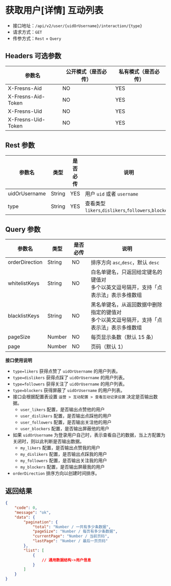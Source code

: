 # 获取用户[详情] 互动列表

- 接口地址：`/api/v2/user/{uidOrUsername}/interaction/{type}`
- 请求方式：`GET`
- 传参方式：`Rest` + `Query`

## Headers 可选参数

| 参数名 | 公开模式（是否必传） | 私有模式（是否必传） |
| --- | --- | --- |
| X-Fresns-Aid | NO | YES |
| X-Fresns-Aid-Token | NO | YES |
| X-Fresns-Uid | NO | YES |
| X-Fresns-Uid-Token | NO | YES |

## Rest 参数

| 参数名 | 类型 | 是否必传 | 说明 |
| --- | --- | --- | --- |
| uidOrUsername | String | YES | 用户 `uid` 或者 `username` |
| type | String | YES | 查看类型 `likers`,`dislikers`,`followers`,`blockers` |

## Query 参数

| 参数名 | 类型 | 是否必传 | 说明 |
| --- | --- | --- | --- |
| orderDirection | String | NO | 排序方向 `asc`,`desc`，默认 `desc` |
| whitelistKeys | String | NO | 白名单键名，只返回给定键名的键值对<br>多个以英文逗号隔开，支持「点表示法」表示多维数组 |
| blacklistKeys | String | NO | 黑名单键名，从返回数据中删除指定的键值对<br>多个以英文逗号隔开，支持「点表示法」表示多维数组 |
| pageSize | Number | NO | 每页显示条数（默认 15 条） |
| page | Number | NO | 页码（默认 1） |

**接口使用说明**

- `type=likers` 获得点赞了 `uidOrUsername` 的用户列表。
- `type=dislikers` 获得点踩了 `uidOrUsername` 的用户列表。
- `type=followers` 获得关注了 `uidOrUsername` 的用户列表。
- `type=blockers` 获得屏蔽了 `uidOrUsername` 的用户列表。
- 接口会根据配置表设置 `运营 > 互动配置 > 查看互动记录设置` 决定是否输出数据。
    - `user_likers` 配置，是否输出点赞他的用户
    - `user_dislikers` 配置，是否输出点踩他的用户
    - `user_followers` 配置，是否输出关注他的用户
    - `user_blockers` 配置，是否输出屏蔽他的用户
- 如果 `uidOrUsername` 为登录用户自己时，表示查看自己的数据，当上方配置为关闭时，则以此判断是否输出数据。
    - `my_likers` 配置，是否输出点赞我的用户
    - `my_dislikers` 配置，是否输出点踩我的用户
    - `my_followers` 配置，是否输出关注我的用户
    - `my_blockers` 配置，是否输出屏蔽我的用户
- `orderDirection` 排序方向以创建时间排序。

## 返回结果

```json
{
    "code": 0,
    "message": "ok",
    "data": {
        "pagination": {
            "total": "Number / 一共有多少条数据",
            "pageSize": "Number / 每页有多少条数据",
            "currentPage": "Number / 当前页码",
            "lastPage": "Number / 最后一页页码"
        },
        "list": [
            {
                // 通用数据结构->用户信息
            }
        ]
    }
}
```
